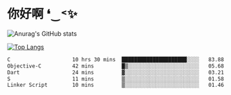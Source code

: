 # 你好啊 ❛‿˂✨

![Anurag's GitHub stats](https://github-readme-stats.vercel.app/api?username=ZombieFly&count_private=true&show_icons=true)

[![Top Langs](https://github-readme-stats.vercel.app/api/top-langs/?username=ZombieFly&layout=compact&count_private=true&hide=Ruby,makefile)](https://github.com/anuraghazra/github-readme-stats)

<!--START_SECTION:waka-->

```txt
C                    10 hrs 30 mins  █████████████████████░░░░   83.88 %
Objective-C          42 mins         █▒░░░░░░░░░░░░░░░░░░░░░░░   05.68 %
Dart                 24 mins         ▓░░░░░░░░░░░░░░░░░░░░░░░░   03.21 %
S                    11 mins         ▒░░░░░░░░░░░░░░░░░░░░░░░░   01.58 %
Linker Script        10 mins         ▒░░░░░░░░░░░░░░░░░░░░░░░░   01.46 %
```

<!--END_SECTION:waka-->
